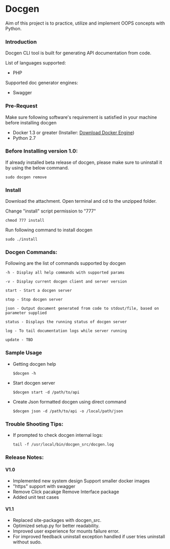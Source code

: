 # Docgen

Aim of this project is to practice, utilize and implement OOPS concepts with Python. 

### Introduction
Docgen CLI tool is built for generating API documentation from code.

List of languages supported:

 * PHP
 
Supported doc generator engines:

 * Swagger

### Pre-Request
Make sure following software's requirement is satisfied in your machine before installing docgen

 * Docker 1.3 or greater (Installer: [Download Docker Engine](https://docs.docker.com/engine/installation/)) 
 * Python 2.7

### Before Installing version 1.0:
If already installed beta release of docgen, please make sure to uninstall it by using the below command.

`sudo docgen remove`


### Install
Download the attachment. Open terminal and cd to the unzipped folder. 

Change "install" script permission to "777"

   `chmod 777 install`

Run following command to install docgen

   `sudo ./install`

### Docgen Commands:
Following are the list of commands supported by docgen

    -h - Display all help commands with supported params
    
    -v - Display current docgen client and server version
    
    start - Start a docgen server 
    
    stop - Stop docgen server
    
    json - Output document generated from code to stdout/file, based on parameter supplied
    
    status - Displays the running status of docgen server
    
    log - To tail documentation logs while server running
    
    update - TBD

### Sample Usage
 * Getting docgen help
 
    `$docgen -h`

 * Start docgen server
 
   `$docgen start -d /path/to/api`
    
 * Create Json formatted docgen using direct command
 
    `$docgen json -d /path/to/api -o /local/path/json`
    
### Trouble Shooting Tips:
 
 * If prompted to check docgen internal logs:
 
     `tail -f /usr/local/bin/docgen_src/docgen.log`

### Release Notes:

#### V1.0
 - Implemented new system design Support smaller docker images
 - "https" support with  swagger 
 - Remove Click pacakge Remove Interface package
 - Added unit test cases
#### V1.1
 - Replaced site-packages with docgen_src.
 - Optimized setup.py for better readability.
 - Improved user experience for mounts failure error.
 - For improved feedback uninstall exception handled if user tries uninstall without sudo.
